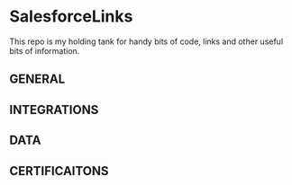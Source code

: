 # SalesforceLinks
This repo is my holding tank for handy bits of code, links and other useful bits of information.

## GENERAL

## INTEGRATIONS

## DATA

## CERTIFICAITONS


